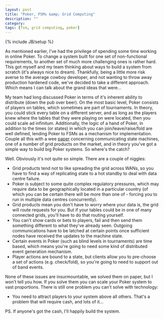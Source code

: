 ```yaml
---
layout: post
title: "Poker, FSMs &amp; Grid Computing"
description: ""
category: 
tags: [fsm, grid computing, poker]
---
```

{% include JB/setup %}

As mentioned earlier, I've had the privilege of spending some time working in online Poker. To change a system built for one set of non-functional requirements, to another set of much more challenging ones is rather hard. This got myself and my team thinking about ways to build a system from scratch (it's always nice to dream). Thankfully, being a little more risk averse to the average cowboy developer, and not wanting to throw away production hardened code, we've decided to take a different approach. Which means I can talk about the grand ideas that were...  

My team had long discussed Poker in terms of it's inherent ability to distribute (down the pub over beer). On the most basic level, Poker consists of players on tables, which sometimes are part of tournaments. In theory, you could stick every table on a different server, and as long as the players knew where the tables that they were playing on were located, then you could scale ad infinitum. Additionally, the logic of a hand of Poker, in addition to the times (or states) in which you can join/leave/raise/fold are well defined, lending Poker to FSMs as a mechanism for implementation.  Couple all this with a wee [paper](http://hillside.net/plop/plop2001/accepted_submissions/PLoP2001/ybyun0/PLoP2001_ybyun0_1.pdf) concerning communicating state machines, one of a number of grid products on the market, and in theory you've got a simple way to build big Poker systems. So where's the catch?  

Well. Obviously it's not quite so simple. There are a couple of niggles:
 * Grid products tend not to like spreading the grid across WANs, so you have to find a way of replicating state to a hot standby to deal with data centre failure.
 * Poker is subject to some quite complex regulatory pressures, which may require data to be geographically located in a particular country (of which you can be certain there will be more than one of - forcing you to run in multiple data centres concurrently).
 * Grid products mean you don't have to worry where your data is, the grid will route requests for you. But if your tables could be in one of many connected grids, you'll have to do that routing yourself.
 * You can't show cards or bets to players, fail and then send them something different to what they've already seen. Outgoing communications have to be latched at certain points once sufficient nodes have received the updates to the machine state.
 * Certain events in Poker (such as blind levels in tournaments) are time based, which means you're going to need some kind of distributed event generation mechanism.
 * Player actions are bound to a state, but clients allow you to pre-choose a set of actions (e.g. check/fold), so you're going to need to support out of band events.

None of these issues are insurmountable, we solved them on paper, but I won't tell you how. If you solve them you can scale your Poker system to vast proportions. There is still one problem you can't solve with technology:
 * You need to attract players to your system above all others. That's a problem that will require cash, and lots of it...

PS. If anyone's got the cash, I'll happily build the system.
